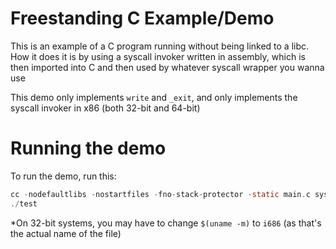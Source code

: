 # Freestanding C Example/Demo

This is an example of a C program running without being linked to a libc. How
it does it is by using a syscall invoker written in assembly, which is then
imported into C and then used by whatever syscall wrapper you wanna use

This demo only implements `write` and `_exit`, and only implements the syscall
invoker in x86 (both 32-bit and 64-bit)

# Running the demo

To run the demo, run this:

```c
cc -nodefaultlibs -nostartfiles -fno-stack-protector -static main.c syscall-$(uname -m).s -o test
./test
```

*On 32-bit systems, you may have to change `$(uname -m)` to `i686` (as that's
the actual name of the file)
